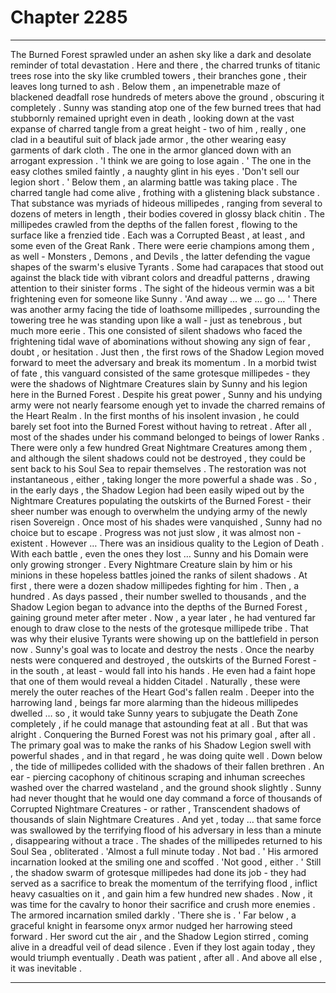 
# Chapter 2285


---

The Burned Forest sprawled under an ashen sky like a dark and desolate reminder of total devastation . Here and there , the charred trunks of titanic trees rose into the sky like crumbled towers , their branches gone , their leaves long turned to ash . Below them , an impenetrable maze of blackened deadfall rose hundreds of meters above the ground , obscuring it completely .
Sunny was standing atop one of the few burned trees that had stubbornly remained upright even in death , looking down at the vast expanse of charred tangle from a great height - two of him , really , one clad in a beautiful suit of black jade armor , the other wearing easy garments of dark cloth . The one in the armor glanced down with an arrogant expression .
'I think we are going to lose again . '
The one in the easy clothes smiled faintly , a naughty glint in his eyes . 'Don't sell our legion short . '
Below them , an alarming battle was taking place . The charred tangle had come alive , frothing with a glistening black substance . That substance was myriads of hideous millipedes , ranging from several to dozens of meters in length , their bodies covered in glossy black chitin . The millipedes crawled from the depths of the fallen forest , flowing to the surface like a frenzied tide . Each was a Corrupted Beast , at least , and some even of the Great Rank . There were eerie champions among them , as well - Monsters , Demons , and Devils , the latter defending the vague shapes of the swarm's elusive Tyrants . Some had carapaces that stood out against the black tide with vibrant colors and dreadful patterns , drawing attention to their sinister forms .
The sight of the hideous vermin was a bit frightening even for someone like Sunny . 'And away … we … go … '
There was another army facing the tide of loathsome millipedes , surrounding the towering tree he was standing upon like a wall - just as tenebrous , but much more eerie . This one consisted of silent shadows who faced the frightening tidal wave of abominations without showing any sign of fear , doubt , or hesitation .
Just then , the first rows of the Shadow Legion moved forward to meet the adversary and break its momentum . In a morbid twist of fate , this vanguard consisted of the same grotesque millipedes - they were the shadows of Nightmare Creatures slain by Sunny and his legion here in the Burned Forest .
Despite his great power , Sunny and his undying army were not nearly fearsome enough yet to invade the charred remains of the Heart Realm . In the first months of his insolent invasion , he could barely set foot into the Burned Forest without having to retreat . After all , most of the shades under his command belonged to beings of lower Ranks . There were only a few hundred Great Nightmare Creatures among them , and although the silent shadows could not be destroyed , they could be sent back to his Soul Sea to repair themselves . The restoration was not instantaneous , either , taking longer the more powerful a shade was . So , in the early days , the Shadow Legion had been easily wiped out by the Nightmare Creatures populating the outskirts of the Burned Forest - their sheer number was enough to overwhelm the undying army of the newly risen Sovereign . Once most of his shades were vanquished , Sunny had no choice but to escape . Progress was not just slow , it was almost non - existent .
However …
There was an insidious quality to the Legion of Death . With each battle , even the ones they lost … Sunny and his Domain were only growing stronger . Every Nightmare Creature slain by him or his minions in these hopeless battles joined the ranks of silent shadows . At first , there were a dozen shadow millipedes fighting for him . Then , a hundred . As days passed , their number swelled to thousands , and the Shadow Legion began to advance into the depths of the Burned Forest , gaining ground meter after meter .
Now , a year later , he had ventured far enough to draw close to the nests of the grotesque millipede tribe . That was why their elusive Tyrants were showing up on the battlefield in person now . Sunny's goal was to locate and destroy the nests . Once the nearby nests were conquered and destroyed , the outskirts of the Burned Forest - in the south , at least - would fall into his hands . He even had a faint hope that one of them would reveal a hidden Citadel .
Naturally , these were merely the outer reaches of the Heart God's fallen realm . Deeper into the harrowing land , beings far more alarming than the hideous millipedes dwelled … so , it would take Sunny years to subjugate the Death Zone completely , if he could manage that astounding feat at all .
But that was alright . Conquering the Burned Forest was not his primary goal , after all . The primary goal was to make the ranks of his Shadow Legion swell with powerful shades , and in that regard , he was doing quite well .
Down below , the tide of millipedes collided with the shadows of their fallen brethren . An ear - piercing cacophony of chitinous scraping and inhuman screeches washed over the charred wasteland , and the ground shook slightly . Sunny had never thought that he would one day command a force of thousands of Corrupted Nightmare Creatures - or rather , Transcendent shadows of thousands of slain Nightmare Creatures . And yet , today … that same force was swallowed by the terrifying flood of his adversary in less than a minute , disappearing without a trace .
The shades of the millipedes returned to his Soul Sea , obliterated .
'Almost a full minute today . Not bad . '
His armored incarnation looked at the smiling one and scoffed . 'Not good , either . '
Still , the shadow swarm of grotesque millipedes had done its job - they had served as a sacrifice to break the momentum of the terrifying flood , inflict heavy casualties on it , and gain him a few hundred new shades . Now , it was time for the cavalry to honor their sacrifice and crush more enemies .
The armored incarnation smiled darkly . 'There she is . '
Far below , a graceful knight in fearsome onyx armor nudged her harrowing steed forward . Her sword cut the air , and the Shadow Legion stirred , coming alive in a dreadful veil of dead silence . Even if they lost again today , they would triumph eventually . Death was patient , after all .
And above all else , it was inevitable .

---


